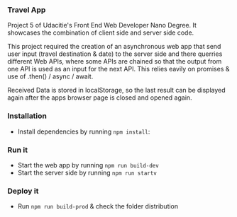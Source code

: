 ### Travel App

Project 5 of Udacitie's Front End Web Developer Nano Degree.
It showcases the combination of client side and server side code.

This project required the creation of an asynchronous web app that send user input (travel destination & date) to the server side and there querries different Web APIs, where some APIs are chained so that the output from one API is used as an input for the next API.
This relies eavily on promises & use of .then() / async / await.

Received Data is stored in localStorage, so the last result can be displayed again after the apps browser page is closed and opened again.

### Installation

- Install dependencies by running `npm install`:

### Run it

- Start the web app by running `npm run build-dev`
- Start the server side by running `npm run startv`

### Deploy it

- Run `npm run build-prod` & check the folder distribution

